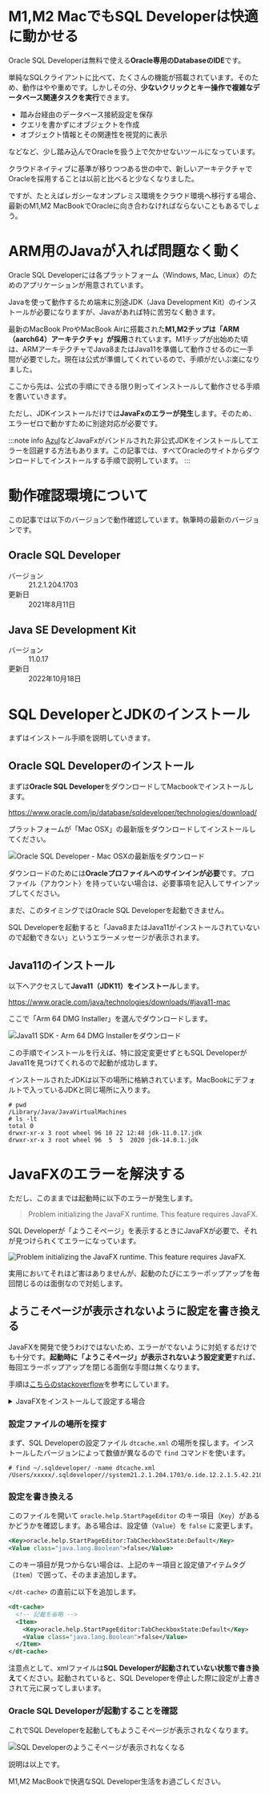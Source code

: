 <!--
title: M1,M2(ARM)のMacBookでOracle SQL Developerをエラーゼロで動かす
tags: oracle,sqldeveloper,JDK,M1,M2
private: false
-->

# M1,M2 MacでもSQL Developerは快適に動かせる

Oracle SQL Developerは無料で使える**Oracle専用のDatabaseのIDE**です。

単純なSQLクライアントに比べて、たくさんの機能が搭載されています。そのため、動作はやや重めです。しかしその分、**少ないクリックとキー操作で複雑なデータベース関連タスクを実行**できます。

* 踏み台経由のデータベース接続設定を保存
* クエリを書かずにオブジェクトを作成
* オブジェクト情報とその関連性を視覚的に表示

などなど、少し踏み込んでOracleを扱う上で欠かせないツールになっています。

クラウドネイティブに基準が移りつつある世の中で、新しいアーキテクチャでOracleを採用することは以前と比べると少なくなりました。

ですが、たとえばレガシーなオンプレミス環境をクラウド環境へ移行する場合、最新のM1,M2 MacBookでOracleに向き合わなければならないこともあるでしょう。

# ARM用のJavaが入れば問題なく動く

Oracle SQL Developerには各プラットフォーム（Windows, Mac, Linux）のためのアプリケーションが用意されています。

Javaを使って動作するため端末に別途JDK（Java Development Kit）のインストールが必要になりますが、Javaがあれば特に苦労なく動きます。

最新のMacBook ProやMacBook Airに搭載された**M1,M2チップは「ARM（aarch64）アーキテクチャ」が採用**されています。M1チップが出始めた頃は、ARMアーキテクチャでJava8またはJava11を準備して動作させるのに一手間が必要でした。現在は公式が準備してくれているので、手順がだいぶ楽になりました。

ここから先は、公式の手順にできる限り則ってインストールして動作させる手順を書いていきます。

ただし、JDKインストールだけでは**JavaFxのエラーが発生**します。そのため、エラーゼロで動かすために別途対応が必要です。

:::note info
[Azul](https://www.azul.com/)などJavaFxがバンドルされた非公式JDKをインストールしてエラーを回避する方法もあります。この記事では、すべてOracleのサイトからダウンロードしてインストールする手順で説明しています。
:::

# 動作確認環境について

この記事では以下のバージョンで動作確認しています。執筆時の最新のバージョンです。

## Oracle SQL Developer

<dl>
  <dt>バージョン</dt>
  <dd>21.2.1.204.1703</dd>
  <dt>更新日</dt>
  <dd>2021年8月11日</dd>
</dl>

## Java SE Development Kit

<dl>
  <dt>バージョン</dt>
  <dd>11.0.17</dd>
  <dt>更新日</dt>
  <dd>2022年10月18日</dd>
</dl>

# SQL DeveloperとJDKのインストール

まずはインストール手順を説明していきます。

## Oracle SQL Developerのインストール

まずは**Oracle SQL Developer**をダウンロードしてMacbookでインストールします。

https://www.oracle.com/jp/database/sqldeveloper/technologies/download/

プラットフォームが「Mac OSX」の最新版をダウンロードしてインストールしてください。

![Oracle SQL Developer - Mac OSXの最新版をダウンロード](../images/oracle-sqldeveloper-download-macosx.png)

ダウンロードのためには**Oracleプロファイルへのサインインが必要**です。プロファイル（アカウント）を持っていない場合は、必要事項を記入してサインアップしてください。

まだ、このタイミングではOracle SQL Developerを起動できません。

SQL Developerを起動すると「Java8またはJava11がインストールされていないので起動できない」というエラーメッセージが表示されます。

## Java11のインストール

以下へアクセスして**Java11（JDK11）をインストール**します。

https://www.oracle.com/java/technologies/downloads/#java11-mac

ここで「Arm 64 DMG Installer」を選んでダウンロードします。

![Java11 SDK - Arm 64 DMG Installerをダウンロード](../images/oracle-java11-download-macosx.png)

この手順でインストールを行えば、特に設定変更せずともSQL DeveloperがJava11を見つけてくれるので起動が成功します。

インストールされたJDKは以下の場所に格納されています。MacBookにデフォルトで入っているJDKと同じ場所に入ります。

```console
# pwd
/Library/Java/JavaVirtualMachines
# ls -lt
total 0
drwxr-xr-x 3 root wheel 96 10 22 12:48 jdk-11.0.17.jdk
drwxr-xr-x 3 root wheel 96  5  5  2020 jdk-14.0.1.jdk
```

# JavaFXのエラーを解決する

ただし、このままでは起動時に以下のエラーが発生します。

> Problem initializing the JavaFX runtime. This feature requires JavaFX.

SQL Developerが「ようこそページ」を表示するときにJavaFXが必要で、それが見つけられくてエラーになっています。

![Problem initializing the JavaFX runtime. This feature requires JavaFX.](../images/sqldeveloper-problem-initializing-the-javafx-runtime.png)

実用においてそれほど害はありませんが、起動のたびにエラーポップアップを毎回閉じるのは面倒なので対処します。

## ようこそページが表示されないように設定を書き換える

JavaFXを開発で使うわけではないため、エラーがでないように対処するだけでも十分です。**起動時に「ようこそページ」が表示されないよう設定変更**すれば、毎回エラーポップアップを閉じる面倒な手間は無くなります。

手順は[こちらのstackoverflow](https://stackoverflow.com/questions/52484814/oracle-sql-developer-problem-initializing-welcome-page)を参考にしています。

<details><summary>JavaFXをインストールして設定する場合</summary>

JavaFXはJavaでGUIアプリケーションを作成するためのフレームワークです。[OpenJavaFXサイト](https://gluonhq.com/products/javafx/#ea)から「aarch64」のJava11（JDK11）に対応したJavaFXのをインストールして、SQL Developerに読み込ませることでエラーを回避できる可能性があります。ただ、記事作成時点ではAMD（aarch64）対応のJavaFX 11はダウンロードができませんでした。なお、JavaFXがAMD（aarch64）に対応したのも2021年末頃で、比較的最近の出来事です。

</details>

### 設定ファイルの場所を探す

まず、SQL Developerの設定ファイル `dtcache.xml` の場所を探します。インストールしたバージョンによって数値が異なるので `find` コマンドを使います。

```console
# find ~/.sqldeveloper/ -name dtcache.xml
/Users/xxxxx/.sqldeveloper//system21.2.1.204.1703/o.ide.12.2.1.5.42.210420.1713/dtcache.xml
```

### 設定を書き換える

このファイルを開いて `oracle.help.StartPageEditor` のキー項目（`Key`）があるかどうかを確認します。ある場合は、設定値（`Value`）を `false` に変更します。

```xml
<Key>oracle.help.StartPageEditor:TabCheckboxState:Default</Key>
<Value class="java.lang.Boolean">false</Value>
```

このキー項目が見つからない場合は、上記のキー項目と設定値アイテムタグ（`Item`）で囲って、そのまま追加します。

`</dt-cache>` の直前に以下を追加します。

```xml
<dt-cache>
  <!-- 記載を省略 -->
  <Item>
    <Key>oracle.help.StartPageEditor:TabCheckboxState:Default</Key>
    <Value class="java.lang.Boolean">false</Value>
  </Item>
</dt-cache>
```

注意点として、xmlファイルは**SQL Developerが起動されていない状態で書き換え**てください。起動されていると、SQL Developerを停止した際に設定が上書きされて元に戻ってしまいます。

### Oracle SQL Developerが起動することを確認

これでSQL Developerを起動してもようこそページが表示されなくなります。

![SQL Developerのようこそページが表示されなくなる](../images/sqldeveloper-noproblem-initializing.png)

説明は以上です。

M1,M2 MacBookで快適なSQL Developer生活をお過ごしください。
